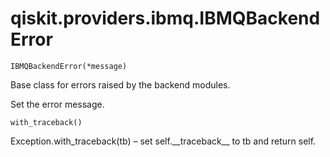 # qiskit.providers.ibmq.IBMQBackendError

<span id="undefined" />

`IBMQBackendError(*message)`

Base class for errors raised by the backend modules.

Set the error message.

<span id="undefined" />

`with_traceback()`

Exception.with\_traceback(tb) – set self.\_\_traceback\_\_ to tb and return self.
